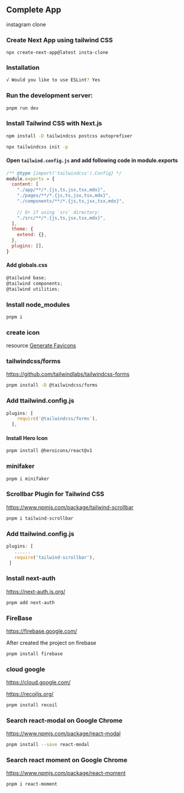 ## Complete App
instagram clone

### Create Next App using tailwind CSS
    npx create-next-app@latest insta-clone

### Installation

``` sh
√ Would you like to use ESLint? Yes
```

### Run the development server:

```sh
pnpm run dev
```

### Install Tailwind CSS with Next.js

```sh
npm install -D tailwindcss postcss autoprefixer
```

```sh
npx tailwindcss init -p
```

#### Open `tailwind.config.js` and add following code in module.exports
```js
/** @type {import('tailwindcss').Config} */
module.exports = {
  content: [
    "./app/**/*.{js,ts,jsx,tsx,mdx}",
    "./pages/**/*.{js,ts,jsx,tsx,mdx}",
    "./components/**/*.{js,ts,jsx,tsx,mdx}",
 
    // Or if using `src` directory:
    "./src/**/*.{js,ts,jsx,tsx,mdx}",
  ],
  theme: {
    extend: {},
  },
  plugins: [],
}
```
#### Add globals.css

```js
@tailwind base;
@tailwind components;
@tailwind utilities;
```

### Install node_modules

``` sh
pnpm i
```
 ### create icon 
resource [Generate Favicons](https://favicon.io/)

### tailwindcss/forms
https://github.com/tailwindlabs/tailwindcss-forms

```sh
pnpm install -D @tailwindcss/forms
```
 ### Add ttailwind.config.js
```js
plugins: [
    require('@tailwindcss/forms'),
  ],
```

#### Install Hero Icon
```sh
pnpm install @heroicons/react@v1
```

### minifaker

 ```sh
 pnpm i minifaker
```

### Scrollbar Plugin for Tailwind CSS
https://www.npmjs.com/package/tailwind-scrollbar

```sh
pnpm i tailwind-scrollbar
```

 ### Add ttailwind.config.js

 ```js
 plugins: [
    ......
    require('tailwind-scrollbar'),
  ]
 ```

 ### Install next-auth
https://next-auth.js.org/

```sh
pnpm add next-auth
```

### FireBase

https://firebase.google.com/

 After created the project on firebase

```sh
pnpm install firebase
```

### cloud google 
https://cloud.google.com/

https://recoiljs.org/

```sh
pnpm install recoil
```

### Search react-modal on Google Chrome

https://www.npmjs.com/package/react-modal

```sh
pnpm install --save react-modal
```

### Search react moment on Google Chrome

https://www.npmjs.com/package/react-moment

```sh
pnpm i react-moment
```